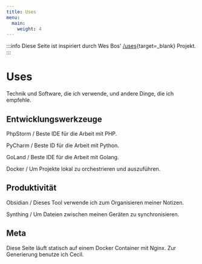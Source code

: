 ```yaml
---
title: Uses
menu:
  main:
    weight: 4
---
```


:::info
Diese Seite ist inspiriert durch Wes Bos' [/uses](https://uses.tech/){target=_blank} Projekt.
:::

# Uses

Technik und Software, die ich verwende, und andere Dinge, die ich empfehle.


## Entwicklungswerkzeuge

PhpStorm / Beste IDE für die Arbeit mit PHP.

PyCharm / Beste ID für die Arbeit mit Python.

GoLand / Beste IDE für die Arbeit mit Golang.

Docker / Um Projekte lokal zu orchestrieren und auszuführen.


## Produktivität

Obsidian / Dieses Tool verwende ich zum Organisieren meiner Notizen.

Synthing / Um Dateien zwischen meinen Geräten zu synchronisieren.


## Meta

Diese Seite läuft statisch auf einem Docker Container mit Nginx. Zur Generierung benutze ich Cecil.

